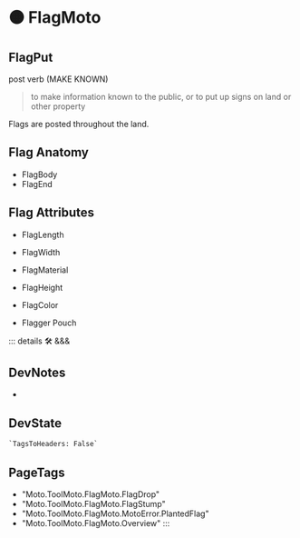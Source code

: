 
# 🟠 <moto>FlagMoto</moto>

## FlagPut

post verb (MAKE KNOWN)

> to make information known to the public, or to put up signs on land or other property

Flags are posted throughout the land.

## Flag Anatomy

- FlagBody
- FlagEnd

## Flag Attributes

- FlagLength
- FlagWidth
- FlagMaterial
- FlagHeight
- FlagColor

- Flagger Pouch

::: details 🛠 <dev>&&&</dev>

## DevNotes

-

## DevState

```py
`TagsToHeaders: False`
```

<h2>PageTags</h2>

- "Moto.ToolMoto.FlagMoto.FlagDrop"
- "Moto.ToolMoto.FlagMoto.FlagStump"
- "Moto.ToolMoto.FlagMoto.MotoError.PlantedFlag"
- "Moto.ToolMoto.FlagMoto.Overview"
:::
